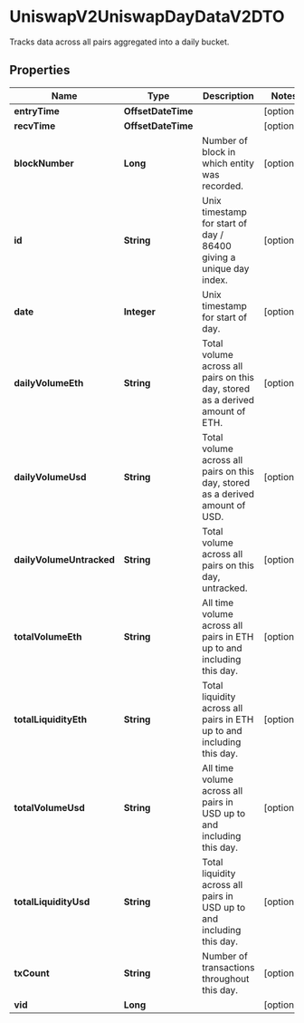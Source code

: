 

# UniswapV2UniswapDayDataV2DTO

Tracks data across all pairs aggregated into a daily bucket.

## Properties

| Name | Type | Description | Notes |
|------------ | ------------- | ------------- | -------------|
|**entryTime** | **OffsetDateTime** |  |  [optional] |
|**recvTime** | **OffsetDateTime** |  |  [optional] |
|**blockNumber** | **Long** | Number of block in which entity was recorded. |  [optional] |
|**id** | **String** | Unix timestamp for start of day / 86400 giving a unique day index. |  [optional] |
|**date** | **Integer** | Unix timestamp for start of day. |  [optional] |
|**dailyVolumeEth** | **String** | Total volume across all pairs on this day, stored as a derived amount of ETH. |  [optional] |
|**dailyVolumeUsd** | **String** | Total volume across all pairs on this day, stored as a derived amount of USD. |  [optional] |
|**dailyVolumeUntracked** | **String** | Total volume across all pairs on this day, untracked. |  [optional] |
|**totalVolumeEth** | **String** | All time volume across all pairs in ETH up to and including this day. |  [optional] |
|**totalLiquidityEth** | **String** | Total liquidity across all pairs in ETH up to and including this day. |  [optional] |
|**totalVolumeUsd** | **String** | All time volume across all pairs in USD up to and including this day. |  [optional] |
|**totalLiquidityUsd** | **String** | Total liquidity across all pairs in USD up to and including this day. |  [optional] |
|**txCount** | **String** | Number of transactions throughout this day. |  [optional] |
|**vid** | **Long** |  |  [optional] |



